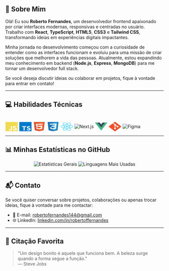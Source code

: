 ## 🌟 Sobre Mim

Olá! Eu sou **Roberto Fernandes**, um desenvolvedor frontend apaixonado por criar interfaces modernas, responsivas e centradas no usuário. Trabalho com **React**, **TypeScript**, **HTML5**, **CSS3** e **Tailwind CSS**, transformando ideias em experiências digitais impactantes.

Minha jornada no desenvolvimento começou com a curiosidade de entender como as interfaces funcionam e evoluiu para uma missão de criar soluções que melhorem a vida das pessoas. Atualmente, estou expandindo meu conhecimento em backend (**Node.js**, **Express**, **MongoDB**) para me tornar um desenvolvedor full stack.

Se você deseja discutir ideias ou colaborar em projetos, fique à vontade para entrar em contato!

---

## 💻 Habilidades Técnicas

<div style="display: inline_block"><br>
  <!-- Linguagens de Programação -->
  <img align="center" alt="JavaScript" height="30" width="40" src="https://raw.githubusercontent.com/devicons/devicon/master/icons/javascript/javascript-plain.svg">
  <img align="center" alt="TypeScript" height="30" width="40" src="https://raw.githubusercontent.com/devicons/devicon/master/icons/typescript/typescript-original.svg">
  <img align="center" alt="HTML5" height="30" width="40" src="https://raw.githubusercontent.com/devicons/devicon/master/icons/html5/html5-original.svg">
  <img align="center" alt="CSS3" height="30" width="40" src="https://raw.githubusercontent.com/devicons/devicon/master/icons/css3/css3-original.svg">

  <!-- Frameworks e Bibliotecas -->
  <img align="center" alt="React" height="30" width="40" src="https://raw.githubusercontent.com/devicons/devicon/master/icons/react/react-original.svg">
  <img align="center" alt="Next.js" height="30" width="40" src="https://cdn.jsdelivr.net/gh/devicons/devicon/icons/nextjs/nextjs-original.svg" />
  <img align="center" alt="Vue.js" height="30" width="40" src="https://raw.githubusercontent.com/devicons/devicon/master/icons/vuejs/vuejs-original.svg">

  <!-- Ferramentas -->
  <img align="center" alt="Git" height="30" width="40" src="https://raw.githubusercontent.com/devicons/devicon/master/icons/git/git-original.svg">
  <img align="center" alt="Figma" height="30" width="40" src="https://www.vectorlogo.zone/logos/figma/figma-icon.svg">
</div>

---

## 📊 Minhas Estatísticas no GitHub

<div align="center">
  <!-- Estatísticas Gerais -->
  <img src="https://github-readme-stats.vercel.app/api?username=RFernandes10&show_icons=true&theme=tokyonight&include_all_commits=true&count_private=true" alt="Estatísticas Gerais" />
  
  <!-- Linguagens Mais Usadas -->
  <img src="https://github-readme-stats.vercel.app/api/top-langs/?username=RFernandes10&layout=compact&langs_count=6&theme=highcontrast" alt="Linguagens Mais Usadas" />
</div>

---

## 📬 Contato

Se você quiser conversar sobre projetos, colaborações ou apenas trocar ideias, fique à vontade para me contactar:

- 📧 E-mail: [robertofernandes144@gmail.com](mailto:robertofernandes144@gmail.com)
- 🌐 LinkedIn: [linkedin.com/in/robertoffernandes](https://www.linkedin.com/in/robertoffernandes/)

---

## 🌈 Citação Favorita

> "Um design bonito é aquele que funciona bem. A beleza surge quando a forma segue a função."  
> — Steve Jobs
